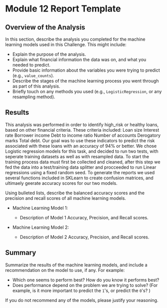 # Module 12 Report Template

## Overview of the Analysis

In this section, describe the analysis you completed for the machine learning models used in this Challenge. This might include:

* Explain the purpose of the analysis.
* Explain what financial information the data was on, and what you needed to predict.
* Provide basic information about the variables you were trying to predict (e.g., `value_counts`).
* Describe the stages of the machine learning process you went through as part of this analysis.
* Briefly touch on any methods you used (e.g., `LogisticRegression`, or any resampling method).

## Results
This analysis was performed in order to identify high_risk or healthy loans, based on other financial criteria. These criteria included: 
Loan size
Interest rate
Borrower income
Debt to income ratio
Number of accounts
Derogatory marks
Total debt.
Our goal was to use these indicators to predict the risk associated with these loans with an accuracy of 94% or better. We chose Logistic regression models for this task, and decided to run two tests, with seperate training datasets as well as with resampled data. To start the training process data must first be collected and cleaned, after this step we fed the data into a test/training data splitter and procceeded to run Linear regressions using a fixed random seed. To generate the reports we used several functions included in SKLearn to create confusion matrices, and ultimaely geerate accuracy scores for our two models.

Using bulleted lists, describe the balanced accuracy scores and the precision and recall scores of all machine learning models.

* Machine Learning Model 1:
  * Description of Model 1 Accuracy, Precision, and Recall scores.



* Machine Learning Model 2:
  * Description of Model 2 Accuracy, Precision, and Recall scores.

## Summary

Summarize the results of the machine learning models, and include a recommendation on the model to use, if any. For example:
* Which one seems to perform best? How do you know it performs best?
* Does performance depend on the problem we are trying to solve? (For example, is it more important to predict the `1`'s, or predict the `0`'s? )

If you do not recommend any of the models, please justify your reasoning.
